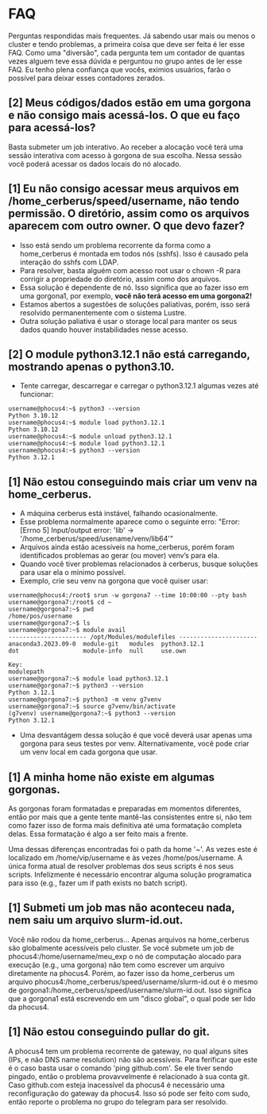 # FAQ

Perguntas respondidas mais frequentes. Já sabendo usar mais ou menos o cluster e tendo problemas, a primeira coisa que deve ser feita é ler esse FAQ. Como uma "diversão", cada pergunta tem um contador de quantas vezes alguem teve essa dúvida e perguntou no grupo antes de ler esse FAQ. Eu tenho plena confiança que vocês, eximios usuários, farão o possível para deixar esses contadores zerados.

## [2] Meus códigos/dados estão em uma gorgona e não consigo mais acessá-los. O que eu faço para acessá-los?
Basta submeter um job interativo. Ao receber a alocação você terá uma sessão interativa com acesso à gorgona de sua escolha. Nessa sessão você poderá acessar os dados locais do nó alocado.

## [1] Eu não consigo acessar meus arquivos em /home_cerberus/speed/username, não tendo permissão. O diretório, assim como os arquivos aparecem com outro owner. O que devo fazer?
 - Isso está sendo um problema recorrente da forma como a home_cerberus é montada em todos nós (sshfs). Isso é causado pela interação do sshfs com LDAP.
 - Para resolver, basta alguém com acesso root usar o chown -R para corrigir a propriedade do diretório, assim como dos arquivos.
 - Essa solução é dependente de nó. Isso significa que ao fazer isso em uma gorgona1, por exemplo, **você não terá acesso em uma gorgona2!**
 - Estamos abertos a sugestões de soluções paliativas, porém, isso será resolvido permanentemente com o sistema Lustre.
 - Outra solução paliativa é usar o storage local para manter os seus dados quando houver instabilidades nesse acesso.

## [2] O module python3.12.1 não está carregando, mostrando apenas o python3.10.
 - Tente carregar, descarregar e carregar o python3.12.1 algumas vezes até funcionar:

```command
username@phocus4:~$ python3 --version
Python 3.10.12
username@phocus4:~$ module load python3.12.1
Python 3.10.12
username@phocus4:~$ module unload python3.12.1
username@phocus4:~$ module load python3.12.1
username@phocus4:~$ python3 --version
Python 3.12.1
```

## [1] Não estou conseguindo mais criar um venv na home_cerberus.
 - A máquina cerberus está instável, falhando ocasionalmente.
 - Esse problema normalmente aparece como o seguinte erro: "Error: [Errno 5] Input/output error: 'lib' -> '/home_cerberus/speed/usename/venv/lib64'"
 - Arquivos ainda estão acessíveis na home_cerberus, porém foram identificados problemas ao gerar (ou mover) venv’s para ela.
 - Quando você tiver problemas relacionados à cerberus, busque soluções para usar ela o mínimo possível.
 - Exemplo, crie seu venv na gorgona que você quiser usar:

```command
username@phocus4:/root$ srun -w gorgona7 --time 10:00:00 --pty bash
username@gorgona7:/root$ cd ~
username@gorgona7:~$ pwd
/home/pos/username
username@gorgona7:~$ ls
username@gorgona7:~$ module avail
---------------------- /opt/Modules/modulefiles ----------------------
anaconda3.2023.09-0  module-git   modules  python3.12.1  
dot                  module-info  null     use.own       

Key:
modulepath  
username@gorgona7:~$ module load python3.12.1
username@gorgona7:~$ python3 --version
Python 3.12.1
username@gorgona7:~$ python3 -m venv g7venv
username@gorgona7:~$ source g7venv/bin/activate
(g7venv) username@gorgona7:~$ python3 --version
Python 3.12.1
```
 - Uma desvantágem dessa solução é que você deverá usar apenas uma gorgona para seus testes por venv. Alternativamente, você pode criar um venv local em cada gorgona que usar.

## [1] A minha home não existe em algumas gorgonas.
As gorgonas foram formatadas e preparadas em momentos diferentes, então por mais que a gente tente mantê-las consistentes entre si, não tem como fazer isso de forma mais definitiva até uma formatação completa delas. Essa formatação é algo a ser feito mais a frente.

Uma dessas diferenças encontradas foi o path da home '~'. As vezes este é localizado em /home/vip/username e às vezes /home/pos/username. A única forma atual de resolver problemas dos seus scripts é nos seus scripts. Infelizmente é necessário encontrar alguma solução programatica para isso (e.g., fazer um if path exists no batch script).

## [1] Submeti um job mas não aconteceu nada, nem saiu um arquivo slurm-id.out.
Você não rodou da home_cerberus...
Apenas arquivos na home_cerberus são globalmente acessíveis pelo cluster. Se você submete um job de phocus4:/home/username/meu_exp o nó de computação alocado para execução (e.g., uma gorgona) não tem como escrever um arquivo diretamente na phocus4. Porém, ao fazer isso da home_cerberus um arquivo phocus4:/home_cerberus/speed/username/slurm-id.out é o mesmo de gorgona1:/home_cerberus/speed/username/slurm-id.out. Isso significa que a gorgona1 está escrevendo em um "disco global", o qual pode ser lido da phocus4.

## [1] Não estou conseguindo pullar do git.
A phocus4 tem um problema recorrente de gateway, no qual alguns sites (IPs, e não DNS name resolution) não são acessíveis. Para ferificar que este é o caso basta usar o comando 'ping github.com'. Se ele tiver sendo pingado, então o problema provavvelmente é relacionado à sua conta git. Caso github.com esteja inacessível da phocus4 é necessário uma reconfiguração do gateway da phocus4. Isso só pode ser feito com sudo, então reporte o problema no grupo do telegram para ser resolvido.
